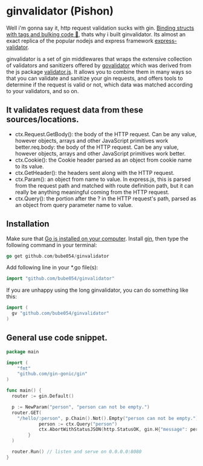 # ginvalidator (Pishon)
Well i'm gonna say it, http request validation sucks with gin. [Binding structs with tags and bulking code 🤮,](https://gin-gonic.com/docs/examples/custom-validators/) thats why i built ginvalidator.
Its almost an exact replica of the popular nodejs and express framework [express-validator](https://github.com/express-validator/express-validator).

ginvalidator is a set of gin middlewares that wraps the extensive collection of validators and sanitizers offered by [govalidator](https://github.com/asaskevich/govalidator) which was derived from the js package [validator.js](https://github.com/validatorjs/validator.js).
It allows you to combine them in many ways so that you can validate and sanitize your gin requests, and offers tools to determine if the request is valid or not, which data was matched according to your validators, and so on.

## It validates request data from these sources/locations.
- ctx.Request.GetBody(): the body of the HTTP request. Can be any value, however objects, arrays and other JavaScript primitives work better.req.body: the body of the HTTP request. Can be any value, however objects, arrays and other JavaScript primitives work better.
- ctx.Cookie(): the Cookie header parsed as an object from cookie name to its value.
- ctx.GetHeader(): the headers sent along with the HTTP request.
- ctx.Param(): an object from name to value. In express.js, this is parsed from the request path and matched with route definition path, but it can really be anything meaningful coming from the HTTP request.
- ctx.Query(): the portion after the ? in the HTTP request's path, parsed as an object from query parameter name to value.

## Installation
Make sure that [Go is installed on your computer](https://go.dev/doc/install). 
Install [gin](https://gin-gonic.com/docs/quickstart/), then type the following command in your terminal:

```go
go get github.com/bube054/ginvalidator
```

Add following line in your \*.go file(s):

```go
import "github.com/bube054/ginvalidator"
```

If you are unhappy using the long ginvalidator, you can do something like this:

```go
import (
  gv "github.com/bube054/ginvalidator"
)
```

## General use code snippet.
```go
package main

import (
	"fmt"
	"github.com/gin-gonic/gin"
)

func main() {
  router := gin.Default()

  p := NewParam("person", "person can not be empty.")
  router.GET(
    "/hello/:person", p.Chain().Not().Empty("person can not be empty.").Validate(), func(ctx *gin.Context) {
			person := ctx.Query("person")
			ctx.AbortWithStatusJSON(http.StatusOK, gin.H{"message": person})
		}
  )

  router.Run() // listen and serve on 0.0.0.0:8080
}
```